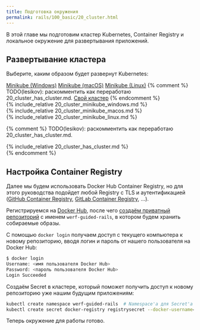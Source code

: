 ```yaml
---
title: Подготовка окружения
permalink: rails/100_basic/20_cluster.html
---
```


В этой главе мы подготовим кластер Kubernetes, Container Registry и локальное окружение для развертывания приложений.

## Развертывание кластера

Выберите, каким образом будет развернут Kubernetes:

<div class="tabs">
<a href="javascript:void(0)" class="tabs__btn tabs__install__btn" onclick="openTab(event, 'tabs__install__btn', 'tabs__install__content', 'tab__install__minikube_windows')">Minikube (Windows)</a>
<a href="javascript:void(0)" class="tabs__btn tabs__install__btn" onclick="openTab(event, 'tabs__install__btn', 'tabs__install__content', 'tab__install__minikube_macos')">Minikube (macOS)</a>
<a href="javascript:void(0)" class="tabs__btn tabs__install__btn" onclick="openTab(event, 'tabs__install__btn', 'tabs__install__content', 'tab__install__minikube_linux')">Minikube (Linux)</a>
{% comment %} TODO(lesikov): раскомментить как переработаю 20_cluster_has_cluster.md.
<a href="javascript:void(0)" class="tabs__btn tabs__install__btn" onclick="openTab(event, 'tabs__install__btn', 'tabs__install__content', 'tab__install__ihave')">Свой кластер</a>
{% endcomment %}
</div>

<div id="tab__install__minikube_windows" class="tabs__content tabs__install__content" markdown="1">
{% include_relative 20_cluster_minikube_windows.md %}
</div>
<div id="tab__install__minikube_macos" class="tabs__content tabs__install__content" markdown="1">
{% include_relative 20_cluster_minikube_macos.md %}
</div>
<div id="tab__install__minikube_linux" class="tabs__content tabs__install__content" markdown="1">
{% include_relative 20_cluster_minikube_linux.md %}
</div>

{% comment %} TODO(lesikov): раскомментить как переработаю 20_cluster_has_cluster.md.
<div id="tab__install__ihave" class="tabs__content tabs__install__content" markdown="1">
{% include_relative 20_cluster_has_cluster.md %}
</div>
{% endcomment %}

## Настройка Container Registry

Далее мы будем использовать Docker Hub Container Registry, но для этого руководства подойдет любой Registry с TLS и аутентификацией ([GitHub Container Registry](https://github.com/features/packages), [GitLab Container Registry](https://docs.gitlab.com/ee/user/packages/container_registry/), ...).

Регистрируемся на [Docker Hub](https://hub.docker.com/signup), после чего [создаём приватный репозиторий](https://hub.docker.com/repository/create) с именем `werf-guided-rails`, в котором будем хранить собираемые образы.

С помощью `docker login` получаем доступ с текущего компьютера к новому репозиторию, вводя логин и пароль от нашего пользователя на Docker Hub:
```bash
$ docker login
Username: <имя пользователя Docker Hub>
Password: <пароль пользователя Docker Hub>
Login Succeeded
```

Создаём Secret в кластере, который поможет получить доступ к новому репозиторию уже нашим будущим приложениям:
```bash
kubectl create namespace werf-guided-rails  # Namespace'а для Secret'а ещё не существует, создадим его.
kubectl create secret docker-registry registrysecret --docker-username=<имя пользователя Docker Hub> --docker-password=<пароль пользователя Docker Hub>
```

Теперь окружение для работы готово.
